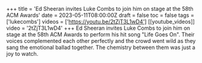+++
title = 'Ed Sheeran invites Luke Combs to join him on stage at the 58th ACM Awards'
date = 2023-05-11T08:00:00Z
draft = false
toc = false
tags = ['lukecombs']
videos = ['https://youtu.be/2tZjT3L1wD4']
[[youtube_videos]]
video = '2tZjT3L1wD4'
+++
Ed Sheeran invites Luke Combs to join him on stage at the 58th ACM Awards to perform his hit song "Life Goes On". Their voices complemented each other perfectly and the crowd went wild as they sang the emotional ballad together. The chemistry between them was just a joy to watch.
